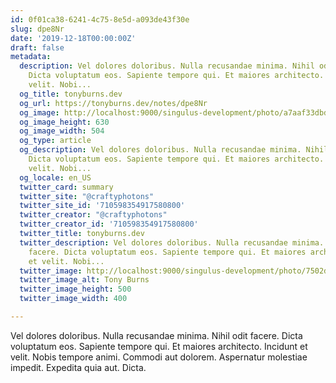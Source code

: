 ```yaml
---
id: 0f01ca38-6241-4c75-8e5d-a093de43f30e
slug: dpe8Nr
date: '2019-12-18T00:00:00Z'
draft: false
metadata:
  description: Vel dolores doloribus. Nulla recusandae minima. Nihil odit facere.
    Dicta voluptatum eos. Sapiente tempore qui. Et maiores architecto. Incidunt et
    velit. Nobi...
  og_title: tonyburns.dev
  og_url: https://tonyburns.dev/notes/dpe8Nr
  og_image: http://localhost:9000/singulus-development/photo/a7aaf33dbd0b584a47dea1fc1b3a9bbf.jpeg
  og_image_height: 630
  og_image_width: 504
  og_type: article
  og_description: Vel dolores doloribus. Nulla recusandae minima. Nihil odit facere.
    Dicta voluptatum eos. Sapiente tempore qui. Et maiores architecto. Incidunt et
    velit. Nobi...
  og_locale: en_US
  twitter_card: summary
  twitter_site: "@craftyphotons"
  twitter_site_id: '710598354917580800'
  twitter_creator: "@craftyphotons"
  twitter_creator_id: '710598354917580800'
  twitter_title: tonyburns.dev
  twitter_description: Vel dolores doloribus. Nulla recusandae minima. Nihil odit
    facere. Dicta voluptatum eos. Sapiente tempore qui. Et maiores architecto. Incidunt
    et velit. Nobi...
  twitter_image: http://localhost:9000/singulus-development/photo/7502d1526646abf03deb056888635686.jpeg
  twitter_image_alt: Tony Burns
  twitter_image_height: 500
  twitter_image_width: 400

---
```


Vel dolores doloribus. Nulla recusandae minima. Nihil odit facere. Dicta voluptatum eos. Sapiente tempore qui. Et maiores architecto. Incidunt et velit. Nobis tempore animi. Commodi aut dolorem. Aspernatur molestiae impedit. Expedita quia aut. Dicta.
